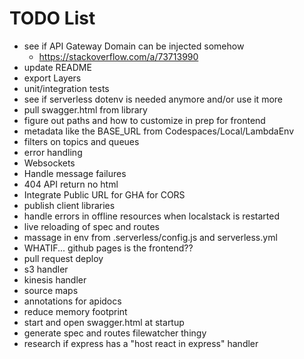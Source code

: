 # TODO List

- see if API Gateway Domain can be injected somehow
  - https://stackoverflow.com/a/73713990
- update README
- export Layers
- unit/integration tests
- see if serverless dotenv is needed anymore and/or use it more
- pull swagger.html from library
- figure out paths and how to customize in prep for frontend
- metadata like the BASE_URL from Codespaces/Local/LambdaEnv
- filters on topics and queues
- error handling
- Websockets
- Handle message failures
- 404 API return no html
- Integrate Public URL for GHA for CORS
- publish client libraries
- handle errors in offline resources when localstack is restarted
- live reloading of spec and routes
- massage in env from .serverless/config.js and serverless.yml
- WHATIF... github pages is the frontend??
- pull request deploy
- s3 handler
- kinesis handler
- source maps
- annotations for apidocs
- reduce memory footprint
- start and open swagger.html at startup
- generate spec and routes filewatcher thingy
- research if express has a "host react in express" handler
